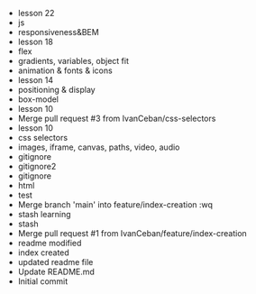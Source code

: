 - lesson 22
- js
- responsiveness&BEM
- lesson 18
- flex
- gradients, variables, object fit
- animation & fonts & icons
- lesson 14
- positioning & display
- box-model
- lesson 10
- Merge pull request #3 from IvanCeban/css-selectors
- lesson 10
- css selectors
- images, iframe, canvas, paths, video, audio
- gitignore
- gitignore2
- gitignore
- html
- test
- Merge branch 'main' into feature/index-creation :wq
- stash learning
- stash
- Merge pull request #1 from IvanCeban/feature/index-creation
- readme modified
- index created
- updated readme file
- Update README.md
- Initial commit
